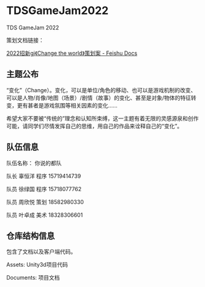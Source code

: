 # TDSGameJam2022
TDS GameJam 2022

策划文档链接：

[2022招新gj《Change the world》策划案 - Feishu Docs](https://thinkdifferent.feishu.cn/docs/doccnutJecW08ftEopMfVFUznMg)

## 主题公布

 “变化”（Change）。变化，可以是单位/角色的移动、也可以是游戏机制的改变、可以是人物/肖像/地图（场景）/剧情（故事）的变化、甚至是对象/物体的特征转变，更有甚者是游戏氛围等相关因素的变化……

希望大家不要被“传统的”理念和认知所束缚，这一主题有着无限的灵感源泉和创作可能，请同学们尽情发挥自己的思维，用自己的作品来诠释自己的“变化”。  



## 队伍信息

队伍名称： 你说的都队

队长	辜恒洋	程序	15719414739

队员	徐绿国	程序	15718077762

队员	周欣悦	策划	18582980330

队员	叶卓成	美术	18328306601





## 仓库结构信息

包含了文档以及客户端代码。

Assets: Unity3d项目代码

Documents: 项目文档











